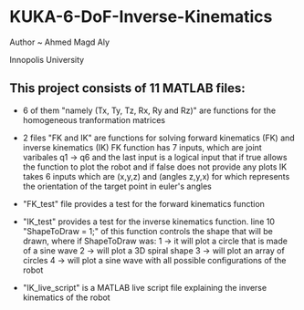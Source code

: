 # KUKA-6-DoF-Inverse-Kinematics

Author ~ Ahmed Magd Aly

Innopolis University

## This project consists of 11 MATLAB files:

- 6 of them "namely (Tx, Ty, Tz, Rx, Ry and Rz)" are functions for the homogeneous tranformation matrices

- 2 files "FK and IK" are functions for solving forward kinematics (FK) and inverse kinematics (IK)
	FK function has 7 inputs, which are joint varibales q1 -> q6 and the last input is a logical input that if true allows the function to plot the robot and if false does not provide any plots
	IK takes 6 inputs which are (x,y,z) and (angles z,y,x) for which represents the orientation of the target point in euler's angles

- "FK_test" file provides a test for the forward kinematics function

- "IK_test" provides a test for the inverse kinematics function.
	line 10 "ShapeToDraw = 1;" of this function controls the shape that will be drawn, where if ShapeToDraw was:
		1 -> it will plot a circle that is made of a sine wave
		2 -> will plot a 3D spiral shape
		3 -> will plot an array of circles
		4 -> will plot a sine wave with all possible configurations of the robot

- "IK_live_script" is a MATLAB live script file explaining the inverse kinematics of the robot
